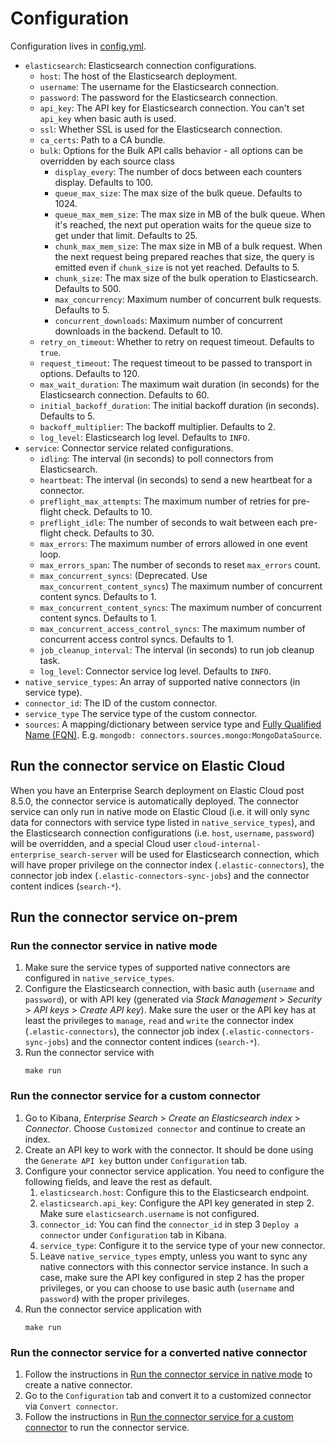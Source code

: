 # Configuration

Configuration lives in [config.yml](../config.yml).

- `elasticsearch`: Elasticsearch connection configurations.
  - `host`: The host of the Elasticsearch deployment.
  - `username`: The username for the Elasticsearch connection.
  - `password`: The password for the Elasticsearch connection.
  - `api_key`: The API key for Elasticsearch connection. You can't set `api_key` when basic auth is used.
  - `ssl`: Whether SSL is used for the Elasticsearch connection.
  - `ca_certs`: Path to a CA bundle.
  - `bulk`: Options for the Bulk API calls behavior - all options can be
    overridden by each source class
    - `display_every`: The number of docs between each counters display. Defaults to 100.
    - `queue_max_size`: The max size of the bulk queue. Defaults to 1024.
    - `queue_max_mem_size`: The max size in MB of the bulk queue. When it's reached, the next put
       operation waits for the queue size to get under that limit. Defaults to 25.
    - `chunk_max_mem_size`: The max size in MB of a bulk request. When the next request being
       prepared reaches that size, the query is emitted even if `chunk_size` is not yet reached. Defaults to 5.
    - `chunk_size`: The max size of the bulk operation to Elasticsearch. Defaults to 500.
    - `max_concurrency`: Maximum number of concurrent bulk requests. Defaults to 5.
    - `concurrent_downloads`: Maximum number of concurrent downloads in the backend. Default to 10.
  - `retry_on_timeout`: Whether to retry on request timeout. Defaults to `true`.
  - `request_timeout`: The request timeout to be passed to transport in options. Defaults to 120.
  - `max_wait_duration`: The maximum wait duration (in seconds) for the Elasticsearch connection. Defaults to 60.
  - `initial_backoff_duration`: The initial backoff duration (in seconds). Defaults to 5.
  - `backoff_multiplier`: The backoff multiplier. Defaults to 2.
  - `log_level`: Elasticsearch log level. Defaults to `INFO`.
- `service`: Connector service related configurations.
  - `idling`: The interval (in seconds) to poll connectors from Elasticsearch.
  - `heartbeat`: The interval (in seconds) to send a new heartbeat for a connector.
  - `preflight_max_attempts`: The maximum number of retries for pre-flight check. Defaults to 10.
  - `preflight_idle`: The number of seconds to wait between each pre-flight check. Defaults to 30.
  - `max_errors`: The maximum number of errors allowed in one event loop.
  - `max_errors_span`: The number of seconds to reset `max_errors` count.
  - `max_concurrent_syncs`: (Deprecated. Use `max_concurrent_content_syncs`) The maximum number of concurrent content syncs. Defaults to 1. 
  - `max_concurrent_content_syncs`: The maximum number of concurrent content syncs. Defaults to 1.
  - `max_concurrent_access_control_syncs`: The maximum number of concurrent access control syncs. Defaults to 1.
  - `job_cleanup_interval`: The interval (in seconds) to run job cleanup task.
  - `log_level`: Connector service log level. Defaults to `INFO`.
- `native_service_types`: An array of supported native connectors (in service type).
- `connector_id`: The ID of the custom connector.
- `service_type` The service type of the custom connector.
- `sources`: A mapping/dictionary between service type and [Fully Qualified Name
(FQN)](https://en.wikipedia.org/wiki/Fully_qualified_name). E.g. `mongodb: connectors.sources.mongo:MongoDataSource`.

## Run the connector service on Elastic Cloud

When you have an Enterprise Search deployment on Elastic Cloud post 8.5.0, the connector service is automatically deployed. The connector service can only run in native mode on Elastic Cloud (i.e. it will only sync data for connectors with service type listed in `native_service_types`), and the Elasticsearch connection configurations (i.e. `host`, `username`, `password`) will be overridden, and a special Cloud user `cloud-internal-enterprise_search-server` will be used for Elasticsearch connection, which will have proper privilege on the connector index (`.elastic-connectors`), the connector job index (`.elastic-connectors-sync-jobs`) and the connector content indices (`search-*`).

## Run the connector service on-prem

### Run the connector service in native mode

1. Make sure the service types of supported native connectors are configured in `native_service_types`.
2. Configure the Elasticsearch connection, with basic auth (`username` and `password`), or with API key (generated via _Stack Management_ > _Security_ > _API keys_ > _Create API key_). Make sure the user or the API key has at least the privileges to `manage`, `read` and `write` the connector index (`.elastic-connectors`), the connector job index (`.elastic-connectors-sync-jobs`) and the connector content indices (`search-*`).
3. Run the connector service with
    ```shell
    make run
    ```

### Run the connector service for a custom connector

1. Go to Kibana, _Enterprise Search_ > _Create an Elasticsearch index_ > _Connector_. Choose `Customized connector` and continue to create an index.
2. Create an API key to work with the connector. It should be done using the `Generate API key` button under `Configuration` tab.
3. Configure your connector service application. You need to configure the following fields, and leave the rest as default.
   1. `elasticsearch.host`: Configure this to the Elasticsearch endpoint.
   2. `elasticsearch.api_key`: Configure the API key generated in step 2. Make sure `elasticsearch.username` is not configured.
   3. `connector_id`: You can find the `connector_id` in step 3 `Deploy a connector` under `Configuration` tab in Kibana.
   4. `service_type`: Configure it to the service type of your new connector.
   5. Leave `native_service_types` empty, unless you want to sync any native connectors with this connector service instance. In such a case, make sure the API key configured in step 2 has the proper privileges, or you can choose to use basic auth (`username` and `password`) with the proper privileges.
4. Run the connector service application with
    ```shell
    make run
    ```

### Run the connector service for a converted native connector

1. Follow the instructions in [Run the connector service in native mode](#run-the-connector-service-in-native-mode) to create a native connector.
2. Go to the `Configuration` tab and convert it to a customized connector via `Convert connector`.
3. Follow the instructions in [Run the connector service for a custom connector](#run-the-connector-service-for-a-custom-connector) to run the connector service.
